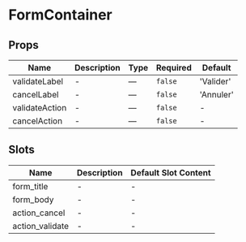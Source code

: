 # FormContainer

## Props

<!-- @vuese:FormContainer:props:start -->
|Name|Description|Type|Required|Default|
|---|---|---|---|---|
|validateLabel|-|—|`false`|'Valider'|
|cancelLabel|-|—|`false`|'Annuler'|
|validateAction|-|—|`false`|-|
|cancelAction|-|—|`false`|-|

<!-- @vuese:FormContainer:props:end -->


## Slots

<!-- @vuese:FormContainer:slots:start -->
|Name|Description|Default Slot Content|
|---|---|---|
|form_title|-|-|
|form_body|-|-|
|action_cancel|-|-|
|action_validate|-|-|

<!-- @vuese:FormContainer:slots:end -->


